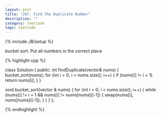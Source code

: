 ```yaml
---
layout: post
title: "287. Find the Duplicate Number"
description: ""
category: leetcode
tags: leetcode
---
```

{% include JB/setup %}

bucket sort. Put all numbers in the correct place

{% highlight cpp %}

class Solution {
public:
  int findDuplicate(vector<int>& nums) {
    bucket_sort(nums);
    for (int i = 0; i < nums.size(); i++) {
      if (nums[i] != i + 1)
        return nums[i];
    }
  }

  void bucket_sort(vector <int>& nums) {
    for (int i = 0; i < nums.size(); i++) {
      while (nums[i] != i + 1 && nums[i] != nums[nums[i]-1]) {
        swap(nums[i], nums[nums[i]-1]);
      }
    }
  }
};

{% endhighlight %}

